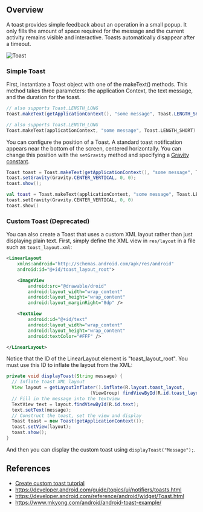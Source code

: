 ## Overview

A toast provides simple feedback about an operation in a small popup. It only fills the amount of space required for the message and the current activity remains visible and interactive. Toasts automatically disappear after a timeout.

![Toast](https://developer.android.com/images/toast.png)

### Simple Toast

First, instantiate a Toast object with one of the makeText() methods. This method takes three parameters: the application Context, the text message, and the duration for the toast. 

```java
// also supports Toast.LENGTH_LONG
Toast.makeText(getApplicationContext(), "some message", Toast.LENGTH_SHORT).show();
```
```kotlin
// also supports Toast.LENGTH_LONG
Toast.makeText(applicationContext, "some message", Toast.LENGTH_SHORT).show()
```

You can configure the position of a Toast. A standard toast notification appears near the bottom of the screen, centered horizontally. You can change this position with the `setGravity` method and specifying a [Gravity constant](https://developer.android.com/reference/android/view/Gravity.html).

```java
Toast toast = Toast.makeText(getApplicationContext(), "some message", Toast.LENGTH_SHORT);
toast.setGravity(Gravity.CENTER_VERTICAL, 0, 0);
toast.show();
```
```kotlin
val toast = Toast.makeText(applicationContext, "some message", Toast.LENGTH_SHORT)
toast.setGravity(Gravity.CENTER_VERTICAL, 0, 0)
toast.show()
```

### Custom Toast (Deprecated)

You can also create a Toast that uses a custom XML layout rather than just displaying plain text. First, simply define the XML view in `res/layout` in a file such as `toast_layout.xml`:

```xml
<LinearLayout 
    xmlns:android="http://schemas.android.com/apk/res/android"
    android:id="@+id/toast_layout_root">

    <ImageView 
        android:src="@drawable/droid"
        android:layout_width="wrap_content"
        android:layout_height="wrap_content"
        android:layout_marginRight="8dp" />

    <TextView 
        android:id="@+id/text"
        android:layout_width="wrap_content"
        android:layout_height="wrap_content"
        android:textColor="#FFF" />

</LinearLayout>
```

Notice that the ID of the LinearLayout element is "toast_layout_root". You must use this ID to inflate the layout from the XML:

```java
private void displayToast(String message) {
  // Inflate toast XML layout
  View layout = getLayoutInflater().inflate(R.layout.toast_layout,
                               (ViewGroup) findViewById(R.id.toast_layout_root));
  // Fill in the message into the textview
  TextView text = layout.findViewById(R.id.text);
  text.setText(message); 
  // Construct the toast, set the view and display
  Toast toast = new Toast(getApplicationContext());
  toast.setView(layout);
  toast.show();
}
```

And then you can display the custom toast using `displayToast("Message");`.

## References

 * [Create custom toast tutorial](https://inspirecoding.app/custom-toast/)
 * <https://developer.android.com/guide/topics/ui/notifiers/toasts.html>
 * <https://developer.android.com/reference/android/widget/Toast.html>
 * <https://www.mkyong.com/android/android-toast-example/>